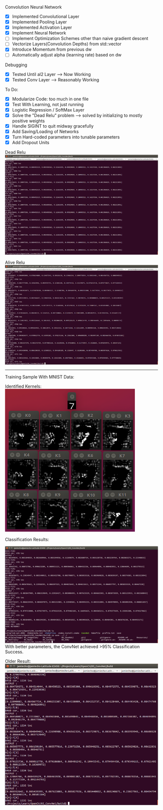 Convolution Neural Network

- [x] Implemented Convolutional Layer
- [x] Implemented Pooling Layer
- [x] Implemented Activation Layer 
- [x] Implement Neural Network
- [ ] Implement Optimization Schemes other than naive gradient descent
- [ ] Vectorize Layers(Convolution Depths) from std::vector
- [x] Introduce Momentum from previous dw
- [ ] Automatically adjust alpha (learning rate) based on dw

Debugging
- [x] Tested Until al2 Layer --> Now Working
- [x] Tested Conv Layer --> Reasonably Working

To Do:
- [x] Modularize Code: too much in one file
- [x] Test With Learning, not just running
- [x] Logistic Regression / SoftMax Layer
- [x] Solve the "Dead Relu" problem --> solved by initializing to mostly positive weights
- [x] Handle SIGINT to quit midway gracefully
- [x] Add Saving/Loading of Networks
- [x] Turn Hard-coded parameters into tunable parameters
- [x] Add Dropout Units

Dead Relu
![Dead Relu](images/DeadRelu.png)

Alive Relu
![Alive Relu](images/AliveRelu.png)

---
Training Sample With MNIST Data:

Identified Kernels:
![Kernels](images/Kernels.png)

Classification Results:

![Results2](images/Results_2.png)
With better parameters, the ConvNet achieved >95% Classification Success.

Older Result:
![Results](images/Results.png)
